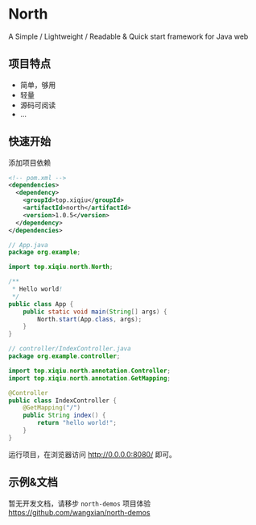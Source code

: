 # North

A Simple / Lightweight / Readable & Quick start framework for Java web

## 项目特点

- 简单，够用
- 轻量
- 源码可阅读
- ...

## 快速开始

添加项目依赖

```xml
<!-- pom.xml -->
<dependencies>
  <dependency>
    <groupId>top.xiqiu</groupId>
    <artifactId>north</artifactId>
    <version>1.0.5</version>
  </dependency>
</dependencies>
```

```java
// App.java
package org.example;

import top.xiqiu.north.North;

/**
 * Hello world!
 */
public class App {
    public static void main(String[] args) {
        North.start(App.class, args);
    }
}

```

```java
// controller/IndexController.java
package org.example.controller;

import top.xiqiu.north.annotation.Controller;
import top.xiqiu.north.annotation.GetMapping;

@Controller
public class IndexController {
    @GetMapping("/")
    public String index() {
        return "hello world!";
    }
}
```

运行项目，在浏览器访问 http://0.0.0.0:8080/ 即可。

## 示例&文档

暂无开发文档，请移步 `north-demos` 项目体验 <https://github.com/wangxian/north-demos>
